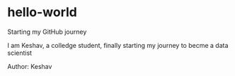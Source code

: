 # hello-world
Starting my GitHub journey

I am Keshav, a colledge student, finally starting my journey to becme a data scientist

Author: Keshav 
